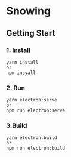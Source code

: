 # Snowing

## Getting Start
### 1. Install
```shell
yarn install
or
npm insyall
```
### 2. Run
```shell
yarn electron:serve
or
npm run electron:serve
```

### 3.Build
```shell
yarn electron:build
or
npm run electron:build
```
